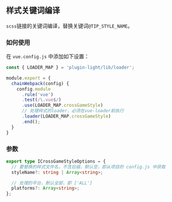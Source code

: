 ## 样式关键词编译

`scss`链接的关键词编译，替换关键词`@TIP_STYLE_NAME`。


### 如何使用

在 `vue.config.js` 中添加如下设置：

```js
const { LOADER_MAP } = 'plugin-light/lib/loader';

module.export = {
  chainWebpack(config) {
    config.module
      .rule('vue')
      .test(/\.vue$/)
      .use(LOADER_MAP.crossGameStyle) 
      // 处理样式的loader，必须在vue-loader前执行
      .loader(LOADER_MAP.crossGameStyle)
      .end();
  }
}
```


### 参数

```ts
export type ICrossGameStyleOptions = {
  // 要替换的样式文件名，不含后缀，默认空，即从项目的 config.js 中获取
  styleName?: string | Array<string>;

  // 处理的平台，默认全部，即 ['ALL']
  platforms?: Array<string>;
};
```
